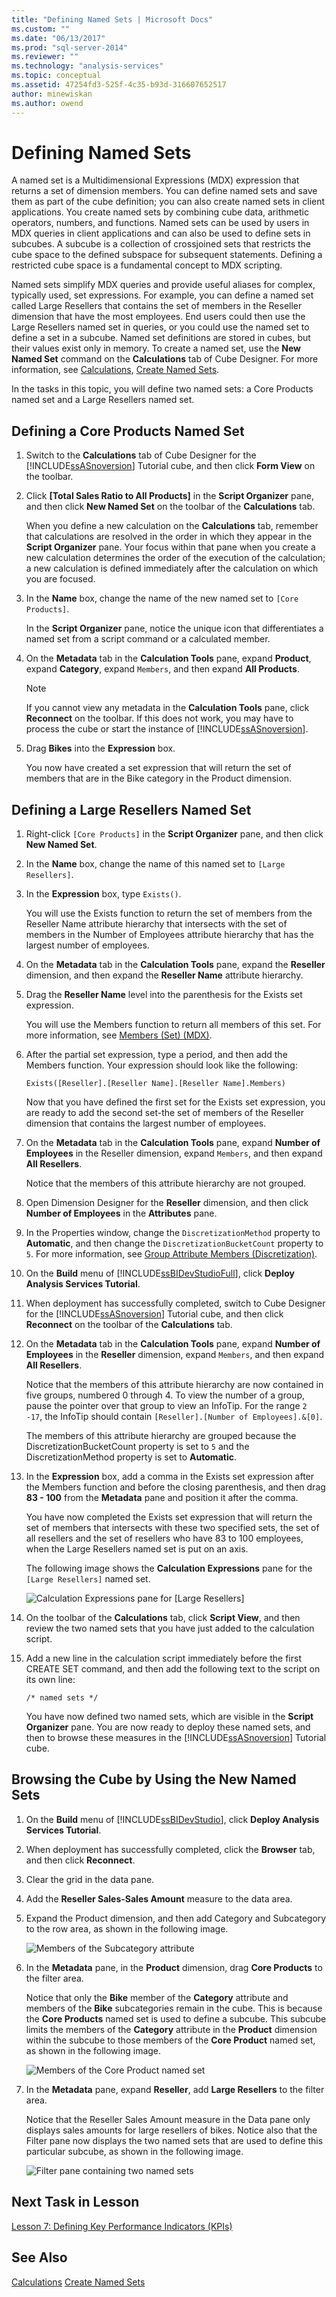 ```yaml
---
title: "Defining Named Sets | Microsoft Docs"
ms.custom: ""
ms.date: "06/13/2017"
ms.prod: "sql-server-2014"
ms.reviewer: ""
ms.technology: "analysis-services"
ms.topic: conceptual
ms.assetid: 47254fd3-525f-4c35-b93d-316607652517
author: minewiskan
ms.author: owend
---
```

# Defining Named Sets
  A named set is a Multidimensional Expressions (MDX) expression that returns a set of dimension members. You can define named sets and save them as part of the cube definition; you can also create named sets in client applications. You create named sets by combining cube data, arithmetic operators, numbers, and functions. Named sets can be used by users in MDX queries in client applications and can also be used to define sets in subcubes. A subcube is a collection of crossjoined sets that restricts the cube space to the defined subspace for subsequent statements. Defining a restricted cube space is a fundamental concept to MDX scripting.

 Named sets simplify MDX queries and provide useful aliases for complex, typically used, set expressions. For example, you can define a named set called Large Resellers that contains the set of members in the Reseller dimension that have the most employees. End users could then use the Large Resellers named set in queries, or you could use the named set to define a set in a subcube. Named set definitions are stored in cubes, but their values exist only in memory. To create a named set, use the **New Named Set** command on the **Calculations** tab of Cube Designer. For more information, see [Calculations](multidimensional-models-olap-logical-cube-objects/calculations.md), [Create Named Sets](multidimensional-models/create-named-sets.md).

 In the tasks in this topic, you will define two named sets: a Core Products named set and a Large Resellers named set.

## Defining a Core Products Named Set

1.  Switch to the **Calculations** tab of Cube Designer for the [!INCLUDE[ssASnoversion](../includes/ssasnoversion-md.md)] Tutorial cube, and then click **Form View** on the toolbar.

2.  Click **[Total Sales Ratio to All Products]** in the **Script Organizer** pane, and then click **New Named Set** on the toolbar of the **Calculations** tab.

     When you define a new calculation on the **Calculations** tab, remember that calculations are resolved in the order in which they appear in the **Script Organizer** pane. Your focus within that pane when you create a new calculation determines the order of the execution of the calculation; a new calculation is defined immediately after the calculation on which you are focused.

3.  In the **Name** box, change the name of the new named set to `[Core Products]`.

     In the **Script Organizer** pane, notice the unique icon that differentiates a named set from a script command or a calculated member.

4.  On the **Metadata** tab in the **Calculation Tools** pane, expand **Product**, expand **Category**, expand `Members`, and then expand **All Products**.

    > [!NOTE]
    >  If you cannot view any metadata in the **Calculation Tools** pane, click **Reconnect** on the toolbar. If this does not work, you may have to process the cube or start the instance of [!INCLUDE[ssASnoversion](../includes/ssasnoversion-md.md)].

5.  Drag **Bikes** into the **Expression** box.

     You now have created a set expression that will return the set of members that are in the Bike category in the Product dimension.

## Defining a Large Resellers Named Set

1.  Right-click `[Core Products]` in the **Script Organizer** pane, and then click **New Named Set**.

2.  In the **Name** box, change the name of this named set to `[Large Resellers]`.

3.  In the **Expression** box, type `Exists()`.

     You will use the Exists function to return the set of members from the Reseller Name attribute hierarchy that intersects with the set of members in the Number of Employees attribute hierarchy that has the largest number of employees.

4.  On the **Metadata** tab in the **Calculation Tools** pane, expand the **Reseller** dimension, and then expand the **Reseller Name** attribute hierarchy.

5.  Drag the **Reseller Name** level into the parenthesis for the Exists set expression.

     You will use the Members function to return all members of this set. For more information, see [Members &#40;Set&#41; &#40;MDX&#41;](/sql/mdx/members-set-mdx).

6.  After the partial set expression, type a period, and then add the Members function. Your expression should look like the following:

    ```
    Exists([Reseller].[Reseller Name].[Reseller Name].Members)
    ```

     Now that you have defined the first set for the Exists set expression, you are ready to add the second set-the set of members of the Reseller dimension that contains the largest number of employees.

7.  On the **Metadata** tab in the **Calculation Tools** pane, expand **Number of Employees** in the Reseller dimension, expand `Members`, and then expand **All Resellers**.

     Notice that the members of this attribute hierarchy are not grouped.

8.  Open Dimension Designer for the **Reseller** dimension, and then click **Number of Employees** in the **Attributes** pane.

9. In the Properties window, change the `DiscretizationMethod` property to **Automatic**, and then change the `DiscretizationBucketCount` property to `5`. For more information, see [Group Attribute Members &#40;Discretization&#41;](multidimensional-models/attribute-properties-group-attribute-members.md).

10. On the **Build** menu of [!INCLUDE[ssBIDevStudioFull](../includes/ssbidevstudiofull-md.md)], click **Deploy Analysis Services Tutorial**.

11. When deployment has successfully completed, switch to Cube Designer for the [!INCLUDE[ssASnoversion](../includes/ssasnoversion-md.md)] Tutorial cube, and then click **Reconnect** on the toolbar of the **Calculations** tab.

12. On the **Metadata** tab in the **Calculation Tools** pane, expand **Number of Employees** in the **Reseller** dimension, expand `Members`, and then expand **All Resellers**.

     Notice that the members of this attribute hierarchy are now contained in five groups, numbered 0 through 4. To view the number of a group, pause the pointer over that group to view an InfoTip. For the range `2 -17`, the InfoTip should contain `[Reseller].[Number of Employees].&[0]`.

     The members of this attribute hierarchy are grouped because the DiscretizationBucketCount property is set to `5` and the DiscretizationMethod property is set to **Automatic**.

13. In the **Expression** box, add a comma in the Exists set expression after the Members function and before the closing parenthesis, and then drag **83 - 100** from the **Metadata** pane and position it after the comma.

     You have now completed the Exists set expression that will return the set of members that intersects with these two specified sets, the set of all resellers and the set of resellers who have 83 to 100 employees, when the Large Resellers named set is put on an axis.

     The following image shows the **Calculation Expressions** pane for the `[Large Resellers]` named set.

     ![Calculation Expressions pane for [Large Resellers]](../../2014/tutorials/media/l6-named-set-02.gif "Calculation Expressions pane for [Large Resellers]")

14. On the toolbar of the **Calculations** tab, click **Script View**, and then review the two named sets that you have just added to the calculation script.

15. Add a new line in the calculation script immediately before the first CREATE SET command, and then add the following text to the script on its own line:

    ```
    /* named sets */
    ```

     You have now defined two named sets, which are visible in the **Script Organizer** pane. You are now ready to deploy these named sets, and then to browse these measures in the [!INCLUDE[ssASnoversion](../includes/ssasnoversion-md.md)] Tutorial cube.

## Browsing the Cube by Using the New Named Sets

1.  On the **Build** menu of [!INCLUDE[ssBIDevStudio](../includes/ssbidevstudio-md.md)], click **Deploy Analysis Services Tutorial**.

2.  When deployment has successfully completed, click the **Browser** tab, and then click **Reconnect**.

3.  Clear the grid in the data pane.

4.  Add the **Reseller Sales-Sales Amount** measure to the data area.

5.  Expand the Product dimension, and then add Category and Subcategory to the row area, as shown in the following image.

     ![Members of the Subcategory attribute](../../2014/tutorials/media/l6-named-set-03.gif "Members of the Subcategory attribute")

6.  In the **Metadata** pane, in the **Product** dimension, drag **Core Products** to the filter area.

     Notice that only the **Bike** member of the **Category** attribute and members of the **Bike** subcategories remain in the cube. This is because the **Core Products** named set is used to define a subcube. This subcube limits the members of the **Category** attribute in the **Product** dimension within the subcube to those members of the **Core Product** named set, as shown in the following image.

     ![Members of the Core Product named set](../../2014/tutorials/media/l6-named-set-04.gif "Members of the Core Product named set")

7.  In the **Metadata** pane, expand **Reseller**, add **Large Resellers** to the filter area.

     Notice that the Reseller Sales Amount measure in the Data pane only displays sales amounts for large resellers of bikes. Notice also that the Filter pane now displays the two named sets that are used to define this particular subcube, as shown in the following image.

     ![Filter pane containing two named sets](../../2014/tutorials/media/l6-named-set-05.gif "Filter pane containing two named sets")

## Next Task in Lesson
 [Lesson 7: Defining Key Performance Indicators &#40;KPIs&#41;](lesson-7-defining-key-performance-indicators-kpis.md)

## See Also
 [Calculations](multidimensional-models-olap-logical-cube-objects/calculations.md) 
 [Create Named Sets](multidimensional-models/create-named-sets.md)


